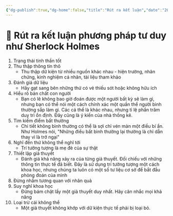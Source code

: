 ```yaml
---
{"dg-publish":true,"dg-home":false,"title":"Rút ra kết luận","date":"2025-01-28","tags":["book","books/tu-duy-nhu-sherlock-holmes","#tom-tat"],"dg-path":"Books/Tư duy như Sherlock Holmes/Rút ra kết luận.md","permalink":"/books/tu-duy-nhu-sherlock-holmes/rut-ra-ket-luan/","dgPassFrontmatter":true,"updated":"2025-01-30T08:03:08.992+07:00"}
---
```



# 📑 Rút ra kết luận phương pháp tư duy như Sherlock Holmes
1. Trạng thái tinh thần tốt
2. Thu thập thông tin thô
	- Thu thập dữ kiện từ nhiều nguồn khác nhau - hiện trường, nhân chứng, kinh nghiệm cá nhân, tài liệu tham khảo
3. Đánh giá dữ liệu
	- Hãy gạt sang bên những thứ có vẻ thiếu sót hoặc không hữu ích
4. Hiểu rõ bản chất con người
	- Bạn có lẽ không bao giờ đoán được một người bất kỳ sẽ làm gì, nhưng bạn có thể nói một cách chính xác một quần thể người bình thường sắp làm gì. Các cá thể là khác nhau, nhưng tỉ lệ phần trăm duy trì ổn định. Đây cũng là ý kiến của nhà thống kê.
5. Tìm kiếm điểm bất thường
	- Chi tiết không bình thường có thể là sợi chỉ vén màn một điều bí ẩn. Như Holmes nói, "Những điều bất bình thường lại thường là chỉ dẫn thay vì là trở ngại"
6. Nghĩ đến thứ không thể nghĩ tới
	- Trí tưởng tượng là mẹ đẻ của sự thật
7. Thiết lập giả thuyết
	- Đánh giá khả năng xảy ra của từng giả thuyết. Đối chiếu với những thông tin thực tế đã biết. Đây là sử dụng trí tưởng tượng một cách khoa học, nhưng chúng ta luôn có một số tư liệu cơ sở để bắt đầu phỏng đoán của mình
8.  Đừng nhầm tương quan với nhân quả
9. Suy nghĩ khoa học
	- Đừng bám chặt lấy một giả thuyết duy nhất. Hãy cân nhắc mọi khả năng
10. Loại trừ cái không thể
	- Một giả thuyết không khớp với dữ kiện thực tế phải bị loại bỏ.

